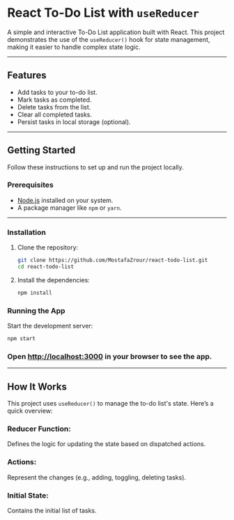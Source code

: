 
# React To-Do List with `useReducer`

A simple and interactive To-Do List application built with React. This project demonstrates the use of the `useReducer()` hook for state management, making it easier to handle complex state logic.

---

## Features

- Add tasks to your to-do list.
- Mark tasks as completed.
- Delete tasks from the list.
- Clear all completed tasks.
- Persist tasks in local storage (optional).

---

## Getting Started

Follow these instructions to set up and run the project locally.

### Prerequisites

- [Node.js](https://nodejs.org/) installed on your system.
- A package manager like `npm` or `yarn`.

---

### Installation

1. Clone the repository:

   ```bash
   git clone https://github.com/MostafaZrour/react-todo-list.git
   cd react-todo-list
   ```

2. Install the dependencies:

   ```bash
   npm install
   ```

### Running the App

Start the development server:

```bash
npm start
```

### Open [http://localhost:3000](http://localhost:3000) in your browser to see the app.

---

## How It Works

This project uses `useReducer()` to manage the to-do list's state. Here’s a quick overview:

### Reducer Function:
Defines the logic for updating the state based on dispatched actions.

### Actions:
Represent the changes (e.g., adding, toggling, deleting tasks).

### Initial State:
Contains the initial list of tasks.
